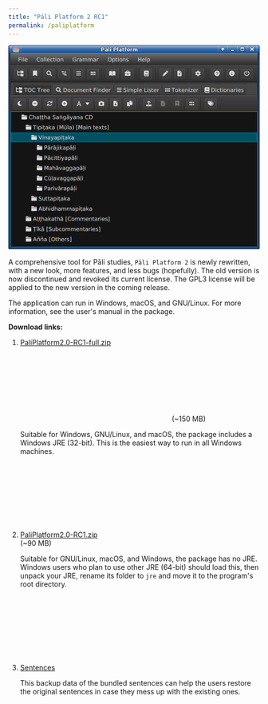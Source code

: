 ```yaml
---
title: "Pāli Platform 2 RC1"
permalink: /paliplatform
---
```


![Pāli Platform 2's main screen](/assets/images/platform2-main-dark.png)


A comprehensive tool for Pāli studies, `Pāli Platform 2` is newly rewritten, with a new look, more features, and less bugs (hopefully). The old version is now discontinued and revoked its current license. The GPL3 license will be applied to the new version in the coming release.

The application can run in Windows, macOS, and GNU/Linux. For more information, see the user's manual in the package.


**Download links:**
1. [PaliPlatform2.0-RC1-full.zip](https://drive.google.com/file/d/1M4W5xYUU3LALjDmgBkN8gidZfEHpQXrO/view?usp=sharing) <svg class="icon"><use xlink:href="/assets/fontawesome/custom.svg#google-drive"></use></svg> (~150 MB)

	Suitable for Windows, GNU/Linux, and macOS, the package includes a Windows JRE (32-bit). This is the easiest way to run in all Windows machines.

2. [PaliPlatform2.0-RC1.zip](https://drive.google.com/file/d/1bnyXcoDz4ehvkF4-t7Of3yXbrCp_BkiG/view?usp=sharing) <svg class="icon"><use xlink:href="/assets/fontawesome/custom.svg#google-drive"></use></svg> (~90 MB)

	Suitable for GNU/Linux, macOS, and Windows, the package has no JRE. Windows users who plan to use other JRE (64-bit) should load this, then unpack your JRE, rename its folder to `jre` and move it to the program's root directory.

3. [Sentences](https://github.com/bhaddacak/pp2-sentences) <svg class="icon"><use xlink:href="/assets/fontawesome/custom.svg#github-alt"></use></svg>

	This backup data of the bundled sentences can help the users restore the original sentences in case they mess up with the existing ones.

